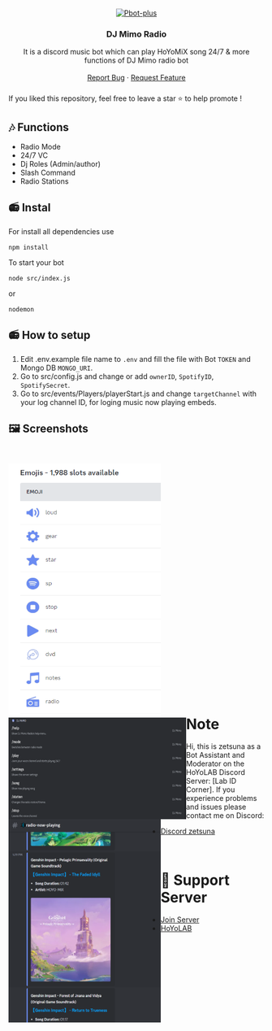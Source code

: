 
<!-- PROJECT LOGO -->
<br />
<p align="center">
  <a href="https://github.com/zuna107/DJ-Mimo">
    <img src="https://imgur.com/uRnWOgJ.png?width=466&height=466" alt="Pbot-plus" width="200" height="200">
  </a>

  <h3 align="center">DJ Mimo Radio</h3>

  <p align="center">
    It is a discord music bot which can play HoYoMiX song 24/7 &  more functions of DJ Mimo radio bot
    <br />
    <br />
    <a href="https://github.com/zuna107/DJ-Mimo-MusicBot/issues">Report Bug</a>
    ·
    <a href="https://github.com/zuna107/DJ-Mimo-MusicBot/issues">Request Feature</a>
  </p>
</p>
<!-- ABOUT THE PROJECT -->


###
If you liked this repository, feel free to leave a star ⭐ to help promote !

## 🎶 Functions
-  Radio Mode
-  24/7 VC 
-  Dj Roles (Admin/author)
-  Slash Command
-  Radio Stations

## 📻 Instal



For install all dependencies use
```
npm install
```
To start your bot 
```
node src/index.js 
```
or
```
nodemon
```

## 📻 How to setup
1. Edit .env.example file name to `.env` and fill the file with Bot `TOKEN` and Mongo DB `MONGO_URI`.
2. Go to src/config.js and change or add `ownerID`, `SpotifyID`, `SpotifySecret`.
3. Go to src/events/Players/playerStart.js and change `targetChannel` with your log channel ID, for loging music now playing embeds.


## 🖼️ Screenshots
<br />
<p align="center">
    <img align="left" width="300" height="500" src="image/imadsge.png"><br />
    <img align="left" width="350" height="200" src="image/imaged.png"><br />
    <img align="left" width="300" height="400" src="image/ismage.png"><br />
</p>

<br><br /><br /><br /><br /><br /><br /><br /><br /><br /><br /><br /><br /><br /><br /><br /><br /><br /><br /><br /><br /><br /><br />


# Note
Hi, this is zetsuna as a Bot Assistant and Moderator on the HoYoLAB Discord Server: [Lab ID Corner].
If you experience problems and issues please contact me on Discord:
- [Discord zetsuna](https://discordapp.com/users/948093919835590666)

<br>

# 💌 Support Server 
- [Join Server](https://discord.gg/MwV9tm6RPX)
- [HoYoLAB](https://www.hoyolab.com/accountCenter/postList?id=107593323)


